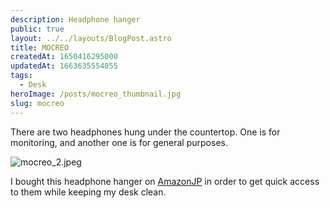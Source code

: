 ```yaml
---
description: Headphone hanger
public: true
layout: ../../layouts/BlogPost.astro
title: MOCREO
createdAt: 1650416295000
updatedAt: 1663635554055
tags:
  - Desk
heroImage: /posts/mocreo_thumbnail.jpg
slug: mocreo
---
```



There are two headphones hung under the countertop. One is for monitoring, and another one is for general purposes.

![mocreo_2.jpeg](/posts/mocreo_mocreo-2-jpeg.jpg)

I bought this headphone hanger on [AmazonJP](https://amzn.to/3L0rD8g) in order to get quick access to them while keeping my desk clean.
